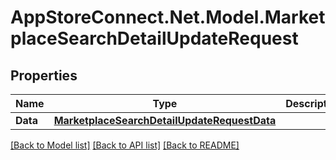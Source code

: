 # AppStoreConnect.Net.Model.MarketplaceSearchDetailUpdateRequest

## Properties

Name | Type | Description | Notes
------------ | ------------- | ------------- | -------------
**Data** | [**MarketplaceSearchDetailUpdateRequestData**](MarketplaceSearchDetailUpdateRequestData.md) |  | 

[[Back to Model list]](../README.md#documentation-for-models) [[Back to API list]](../README.md#documentation-for-api-endpoints) [[Back to README]](../README.md)

